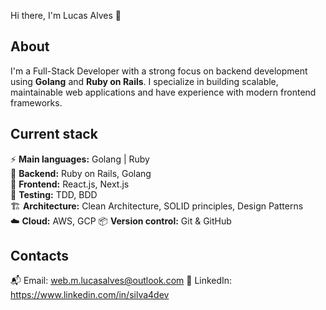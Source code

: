 Hi there, I'm Lucas Alves 👋

## About  
I'm a Full-Stack Developer with a strong focus on backend development using **Golang** and **Ruby on Rails**. I specialize in building scalable, maintainable web applications and have experience with modern frontend frameworks.

## Current stack  
⚡️ **Main languages:** Golang | Ruby  
📡 **Backend:** Ruby on Rails, Golang  
🎉 **Frontend:** React.js, Next.js  
🧪 **Testing:** TDD, BDD  
🏗️ **Architecture:** Clean Architecture, SOLID principles, Design Patterns  
☁️ **Cloud:** AWS, GCP
📦 **Version control:** Git & GitHub  

## Contacts  
📬 Email: web.m.lucasalves@outlook.com
👤 LinkedIn: https://www.linkedin.com/in/silva4dev

